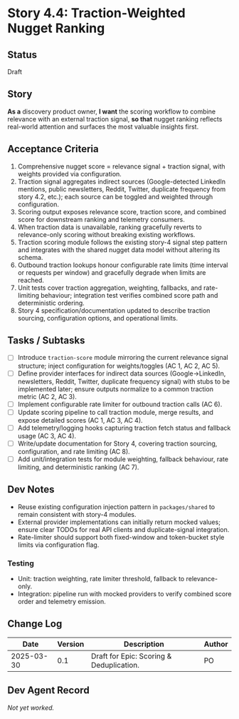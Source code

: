 # Story 4.4: Traction-Weighted Nugget Ranking

## Status
Draft

## Story
**As a** discovery product owner,
**I want** the scoring workflow to combine relevance with an external traction signal,
**so that** nugget ranking reflects real-world attention and surfaces the most valuable insights first.

## Acceptance Criteria
1. Comprehensive nugget score = relevance signal + traction signal, with weights provided via configuration.
2. Traction signal aggregates indirect sources (Google-detected LinkedIn mentions, public newsletters, Reddit, Twitter, duplicate frequency from story 4.2, etc.); each source can be toggled and weighted through configuration.
3. Scoring output exposes relevance score, traction score, and combined score for downstream ranking and telemetry consumers.
4. When traction data is unavailable, ranking gracefully reverts to relevance-only scoring without breaking existing workflows.
5. Traction scoring module follows the existing story-4 signal step pattern and integrates with the shared nugget data model without altering its schema.
6. Outbound traction lookups honour configurable rate limits (time interval or requests per window) and gracefully degrade when limits are reached.
7. Unit tests cover traction aggregation, weighting, fallbacks, and rate-limiting behaviour; integration test verifies combined score path and deterministic ordering.
8. Story 4 specification/documentation updated to describe traction sourcing, configuration options, and operational limits.

## Tasks / Subtasks
- [ ] Introduce `traction-score` module mirroring the current relevance signal structure; inject configuration for weights/toggles (AC 1, AC 2, AC 5).
- [ ] Define provider interfaces for indirect data sources (Google→LinkedIn, newsletters, Reddit, Twitter, duplicate frequency signal) with stubs to be implemented later; ensure outputs normalize to a common traction metric (AC 2, AC 3).
- [ ] Implement configurable rate limiter for outbound traction calls (AC 6).
- [ ] Update scoring pipeline to call traction module, merge results, and expose detailed scores (AC 1, AC 3, AC 4).
- [ ] Add telemetry/logging hooks capturing traction fetch status and fallback usage (AC 3, AC 4).
- [ ] Write/update documentation for Story 4, covering traction sourcing, configuration, and rate limiting (AC 8).
- [ ] Add unit/integration tests for module weighting, fallback behaviour, rate limiting, and deterministic ranking (AC 7).

## Dev Notes
- Reuse existing configuration injection pattern in `packages/shared` to remain consistent with story-4 modules.
- External provider implementations can initially return mocked values; ensure clear TODOs for real API clients and duplicate-signal integration.
- Rate-limiter should support both fixed-window and token-bucket style limits via configuration flag.

### Testing
- Unit: traction weighting, rate limiter threshold, fallback to relevance-only.
- Integration: pipeline run with mocked providers to verify combined score order and telemetry emission.

## Change Log
| Date | Version | Description | Author |
|------|---------|-------------|--------|
| 2025-03-30 | 0.1 | Draft for Epic: Scoring & Deduplication. | PO |

## Dev Agent Record
_Not yet worked._
